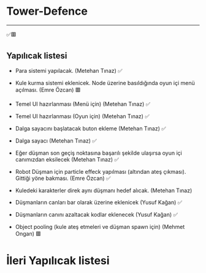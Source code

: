 # Tower-Defence

------

✅🟥

## Yapılıcak listesi
 - Para sistemi yapılacak. (Metehan Tınaz) ✅
 
 - Kule kurma sistemi eklenicek. Node üzerine basıldığında oyun içi menü açılması. (Emre Özcan) 🟥
   
 - Temel UI hazırlanması (Menü için) (Metehan Tınaz) ✅
 
 - Temel UI hazırlanması (Oyun için) (Metehan Tınaz) ✅
 
 - Dalga sayacını başlatacak buton ekleme (Metehan Tınaz) ✅
 
 - Dalga sayacı (Metehan Tınaz) ✅
 
 - Eğer düşman son geçiş noktasına başarılı şekilde ulaşırsa oyun içi canımızdan eksilecek (Metehan Tınaz) ✅
 
 - Robot Düşman için particle effeck yapılması (altından ateş çıkması). Gittiği yöne bakması. (Emre Özcan) ✅
 
 - Kuledeki karakterler direk aynı düşmanı hedef alıcak. (Metehan Tınaz)
 
 - Düşmanların canları bar olarak üzerine eklenicek (Yusuf Kağan) ✅
 
 - Düşmanların canını azaltacak kodlar eklenecek (Yusuf Kağan) ✅
 
 - Object pooling (kule ateş etmeleri ve düşman spawn için) (Mehmet Ongan) 🟥

# İleri Yapılıcak listesi
 
